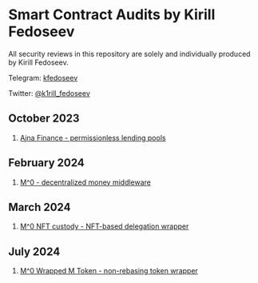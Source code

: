 # Smart Contract Audits by Kirill Fedoseev

All security reviews in this repository are solely and individually produced by Kirill Fedoseev.

Telegram: [kfedoseev](http://t.me/kfedoseev)

Twitter: [@k1rill_fedoseev](http://twitter.com/k1rill_fedoseev)

## October 2023

1. [Ajna Finance - permissionless lending pools](./solo/Ajna.md)

## February 2024

1. [M^0 - decentralized money middleware](./solo/MZero.md)

## March 2024

1. [M^0 NFT custody - NFT-based delegation wrapper](./solo/MZeroNFTCustody.md)

## July 2024

1. [M^0 Wrapped M Token - non-rebasing token wrapper](./solo/MZeroWrappedM.md)

